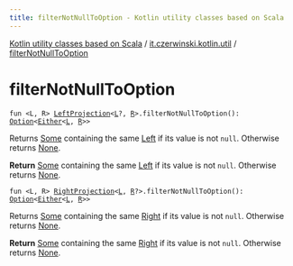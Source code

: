 ```yaml
---
title: filterNotNullToOption - Kotlin utility classes based on Scala
---
```


[Kotlin utility classes based on Scala](../index.html) / [it.czerwinski.kotlin.util](index.html) / [filterNotNullToOption](./filter-not-null-to-option.html)

# filterNotNullToOption

`fun <L, R> `[`LeftProjection`](-left-projection/index.html)`<`[`L`](filter-not-null-to-option.html#L)`?, `[`R`](filter-not-null-to-option.html#R)`>.filterNotNullToOption(): `[`Option`](-option/index.html)`<`[`Either`](-either/index.html)`<`[`L`](filter-not-null-to-option.html#L)`, `[`R`](filter-not-null-to-option.html#R)`>>`

Returns [Some](-some/index.html) containing the same [Left](-left/index.html) if its value is not `null`. Otherwise returns [None](-none/index.html).

**Return**
[Some](-some/index.html) containing the same [Left](-left/index.html) if its value is not `null`. Otherwise returns [None](-none/index.html).

`fun <L, R> `[`RightProjection`](-right-projection/index.html)`<`[`L`](filter-not-null-to-option.html#L)`, `[`R`](filter-not-null-to-option.html#R)`?>.filterNotNullToOption(): `[`Option`](-option/index.html)`<`[`Either`](-either/index.html)`<`[`L`](filter-not-null-to-option.html#L)`, `[`R`](filter-not-null-to-option.html#R)`>>`

Returns [Some](-some/index.html) containing the same [Right](-right/index.html) if its value is not `null`. Otherwise returns [None](-none/index.html).

**Return**
[Some](-some/index.html) containing the same [Right](-right/index.html) if its value is not `null`. Otherwise returns [None](-none/index.html).

